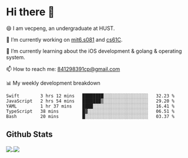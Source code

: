 
# Hi there 👋
😄 I am vecpeng, an undergraduate at HUST.

🔭 I’m currently working on [mit6.s081](https://pdos.csail.mit.edu/6.S081/2020/) and [cs61C](https://inst.eecs.berkeley.edu/~cs61c/fa21/).

🌱 I’m currently learning about the iOS development & golang & operating system.

📫 How to reach me: 841298391cp@gmail.com

📊 My weekly development breakdown
<!--START_SECTION:waka-->
```text
Swift        3 hrs 12 mins   ████████░░░░░░░░░░░░░░░░░   32.23 % 
JavaScript   2 hrs 54 mins   ███████▒░░░░░░░░░░░░░░░░░   29.20 % 
YAML         1 hr 37 mins    ████░░░░░░░░░░░░░░░░░░░░░   16.41 % 
TypeScript   38 mins         █▓░░░░░░░░░░░░░░░░░░░░░░░   06.51 % 
Bash         20 mins         █░░░░░░░░░░░░░░░░░░░░░░░░   03.37 % 
```
<!--END_SECTION:waka-->

## Github Stats
<a href="https://github.com/anuraghazra/github-readme-stats">
  <img align="center" src="https://github-readme-stats.vercel.app/api?username=vecpeng&count_private=true&hide=stars" />
</a>
<a href="https://github.com/anuraghazra/convoychat">
  <img align="center" src="https://github-readme-stats.vercel.app/api/top-langs/?username=vecpeng&layout=compact" />
</a>
